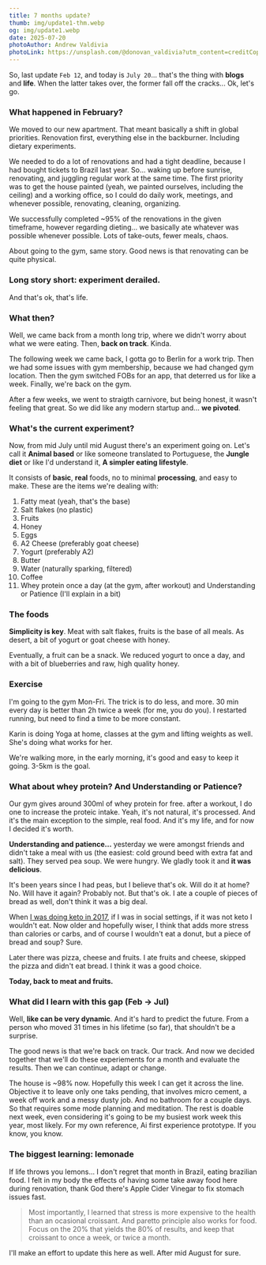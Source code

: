 ```yaml
---
title: 7 months update?
thumb: img/update1-thm.webp
og: img/update1.webp
date: 2025-07-20
photoAuthor: Andrew Valdivia
photoLink: https://unsplash.com/@donovan_valdivia?utm_content=creditCopyText&utm_medium=referral&utm_source=unsplash
---
```


So, last update `Feb 12`, and today is `July 20`... that's the thing with **blogs** and **life**. When the latter takes over, the former fall off the cracks... Ok, let's go.

### What happened in February?

We moved to our new apartment. That meant basically a shift in global priorities. Renovation first, everything else in the backburner. Including dietary experiments.

We needed to do a lot of renovations and had a tight deadline, because I had bought tickets to Brazil last year. So... waking up before sunrise, renovating, and juggling regular work at the same time. The first priority was to get the house painted (yeah, we painted ourselves, including the ceiling) and a working office, so I could do daily work, meetings, and whenever possible, renovating, cleaning, organizing.

We successfully completed ~95% of the renovations in the given timeframe, however regarding dieting... we basically ate whatever was possible whenever possible. Lots of take-outs, fewer meals, chaos. 

About going to the gym, same story. Good news is that renovating can be quite physical.

### Long story short: experiment derailed.

And that's ok, that's life.

### What then?

Well, we came back from a month long trip, where we didn't worry about what we were eating. Then, **back on track**. Kinda.

The following week we came back, I gotta go to Berlin for a work trip. Then we had some issues with gym membership, because we had changed gym location. Then the gym switched FOBs for an app, that deterred us for like a week. Finally, we're back on the gym.

After a few weeks, we went to straigth carnivore, but being honest, it wasn't feeling that great. So we did like any modern startup and... **we pivoted**.

### What's the current experiment?

Now, from mid July until mid August there's an experiment going on. Let's call it **Animal based** or like someone translated to Portuguese, the **Jungle diet** or like I'd understand it, **A simpler eating lifestyle**.

It consists of **basic**, **real** foods, no to minimal **processing**, and easy to make. These are the items we're dealing with:

1. Fatty meat (yeah, that's the base)
2. Salt flakes (no plastic)
3. Fruits
4. Honey
5. Eggs
6. A2 Cheese (preferably goat cheese)
7. Yogurt (preferably A2)
8. Butter
9. Water (naturally sparking, filtered)
10. Coffee
11. Whey protein once a day (at the gym, after workout)
    and Understanding or Patience (I'll explain in a bit)

### The foods

**Simplicity is key**. Meat with salt flakes, fruits is the base of all meals. As desert, a bit of yogurt or goat cheese with honey.

Eventually, a fruit can be a snack. We reduced yogurt to once a day, and with a bit of blueberries and raw, high quality honey.

### Exercise

I'm going to the gym Mon-Fri. The trick is to do less, and more. 30 min every day is better than 2h twice a week (for me, you do you). I restarted running, but need to find a time to be more constant.

Karin is doing Yoga at home, classes at the gym and lifting weights as well. She's doing what works for her.

We're walking more, in the early morning, it's good and easy to keep it going. 3-5km is the goal.

### What about whey protein? And Understanding or Patience?

Our gym gives around 300ml of whey protein for free. after a workout, I do one to increase the proteic intake. Yeah, it's not natural, it's processed. And it's the main exception to the simple, real food. And it's my life, and for now I decided it's worth.

**Understanding and patience...** yesterday we were amongst friends and didn't take a meal with us (the easiest: cold ground beed with extra fat and salt). They served pea soup. We were hungry. We gladly took it and **it was delicious**.

It's been years since I had peas, but I believe that's ok. Will do it at home? No. Will have it again? Probably not. But that's ok. I ate a couple of pieces of bread as well, don't think it was a big deal.

When [I was doing keto in 2017](https://medium.com/wolff-experiments/3-months-of-keto-9aaa37e5950c), if I was in social settings, if it was not keto I wouldn't eat. Now older and hopefully wiser, I think that adds more stress than calories or carbs, and of course I wouldn't eat a donut, but a piece of bread and soup? Sure.

Later there was pizza, cheese and fruits. I ate fruits and cheese, skipped the pizza and didn't eat bread. I think it was a good choice.

**Today, back to meat and fruits.**

### What did I learn with this gap (Feb → Jul)

Well, **like can be very dynamic**. And it's hard to predict the future. From a person who moved 31 times in his lifetime (so far), that shouldn't be a surprise.

The good news is that we're back on track. Our track. And now we decided together that we'll do these experiements for a month and evaluate the results. Then we can continue, adapt or change.

The house is ~98% now. Hopefully this week I can get it across the line. Objective it to leave only one taks pending, that involves micro cement, a week off work and a messy dusty job. And no bathroom for a couple days. So that requires some mode planning and meditation. The rest is doable next week, even considering it's going to be my busiest work week this year, most likely. For my own reference, Ai first experience prototype. If you know, you know.

### The biggest learning: lemonade

If life throws you lemons... I don't regret that month in Brazil, eating brazilian food. I felt in my body the effects of having some take away food here during renovation, thank God there's Apple Cider Vinegar to fix stomach issues fast.

> Most importantly, I learned that stress is more expensive to the health than an ocasional croissant. And paretto principle also works for food. Focus on the 20% that yields the 80% of results, and keep that croissant to once a week, or twice a month.

I'll make an effort to update this here as well. After mid August for sure.